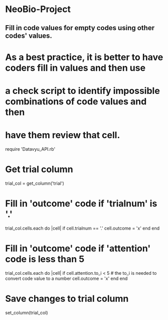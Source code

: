 # NeoBio-Project
## Fill in code values for empty codes using other codes' values.
# As a best practice, it is better to have coders fill in values and then use
# a check script to identify impossible combinations of code values and then
# have them review that cell.

require 'Datavyu_API.rb'

# Get trial column
trial_col = get_column('trial')

# Fill in 'outcome' code if 'trialnum' is '.'
trial_col.cells.each do |cell|
  if cell.trialnum == '.'
    cell.outcome = 'x'
  end
end

# Fill in 'outcome' code if 'attention' code is less than 5
trial_col.cells.each do |cell|
  if cell.attention.to_i < 5 # the to_i is needed to convert code value to a number
    cell.outcome = 'x'
  end
end

# Save changes to trial column
set_column(trial_col)
